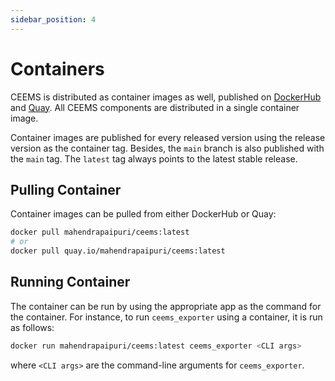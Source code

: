 ```yaml
---
sidebar_position: 4
---
```


# Containers

CEEMS is distributed as container images as well, published on 
[DockerHub](https://hub.docker.com/r/mahendrapaipuri/ceems)
and [Quay](https://quay.io/repository/mahendrapaipuri/ceems). All CEEMS components 
are distributed in a single container image.

Container images are published for every released version using the release version as 
the container tag. Besides, the `main` branch is also published with the `main` tag. The 
`latest` tag always points to the latest stable release.

## Pulling Container

Container images can be pulled from either DockerHub or Quay: 

```bash
docker pull mahendrapaipuri/ceems:latest
# or
docker pull quay.io/mahendrapaipuri/ceems:latest
```

## Running Container

The container can be run by using the appropriate app as the command for the container. 
For instance, to run `ceems_exporter` using a container, it is run as follows:

```bash
docker run mahendrapaipuri/ceems:latest ceems_exporter <CLI args>
```

where `<CLI args>` are the command-line arguments for `ceems_exporter`.
